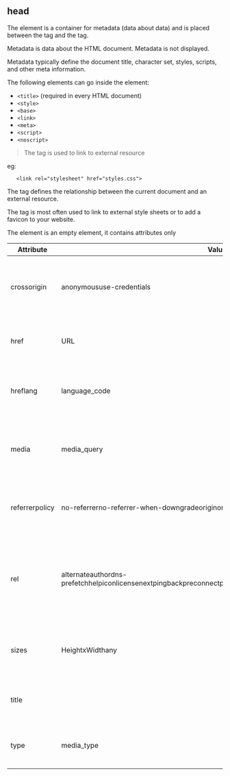 ## head


The <head> element is a container for metadata (data about data) and is placed between the <html> tag and the <body> tag.

Metadata is data about the HTML document. Metadata is not displayed.

Metadata typically define the document title, character set, styles, scripts, and other meta information.

The following elements can go inside the <head> element:

- `<title>` (required in every HTML document)
- `<style>`
- `<base>`
- `<link>`
- `<meta>`
- `<script>`
- `<noscript>`

> The <link> tag is used to link to external resource
  
eg:
```
   <link rel="stylesheet" href="styles.css">
```
  
The <link> tag defines the relationship between the current document and an external resource.

The <link> tag is most often used to link to external style sheets or to add a favicon to your website.

The <link> element is an empty element, it contains attributes only
  

| Attribute | Value | Description |
| --- | --- | --- |
| crossorigin | anonymoususe-credentials | Specifies how the element handles cross-origin requests |
| href | URL | Specifies the location of the linked document |
| hreflang | language_code | Specifies the language of the text in the linked document |
| media | media_query | Specifies on what device the linked document will be displayed |
| referrerpolicy | no-referrerno-referrer-when-downgradeoriginorigin-when-cross-originunsafe-url | Specifies which referrer to use when fetching the resource |
| rel | alternateauthordns-prefetchhelpiconlicensenextpingbackpreconnectprefetchpreloadprerenderprevsearchstylesheet | Required. Specifies the relationship between the current document and the linked document |
| sizes | HeightxWidthany | Specifies the size of the linked resource. Only for rel="icon" |
| title |   | Defines a preferred or an alternate stylesheet |
| type | media_type | Specifies the media type of the linked document |
  
